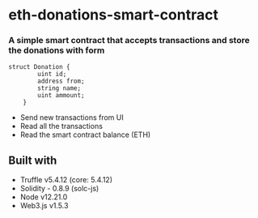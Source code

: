 # eth-donations-smart-contract

### A simple smart contract that accepts transactions and store the donations with form
```
struct Donation {
        uint id;
        address from;
        string name;
        uint ammount;
    }
```

* Send new transactions from UI
* Read all the transactions
* Read the smart contract balance (ETH)

## Built with
* Truffle v5.4.12 (core: 5.4.12)
* Solidity - 0.8.9 (solc-js)
* Node v12.21.0
* Web3.js v1.5.3